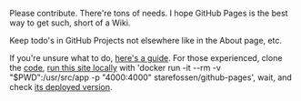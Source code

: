 Please contribute. There're tons of needs. I hope GitHub Pages is the best way to get such, short of a Wiki.

Keep todo's in GitHub Projects not elsewhere like in the About page, etc.

If you're unsure what to do, [here's a guide](//guides.github.com/features/pages/). For those experienced, clone the [code](//github.com/4richardchen/stopaapihate.github.io), [run this site locally](//github.com/Starefossen/docker-github-pages) with 'docker run -it --rm -v "$PWD":/usr/src/app -p "4000:4000" starefossen/github-pages', wait, and check [its deployed version](//stopaapihate.github.io).
